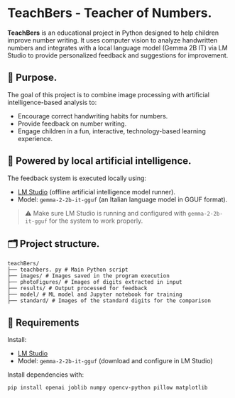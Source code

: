 # TeachBers - Teacher of Numbers.

**TeachBers** is an educational project in Python designed to help children improve number writing. It uses computer vision to analyze handwritten numbers and integrates with a local language model (Gemma 2B IT) via LM Studio to provide personalized feedback and suggestions for improvement.

## 🎯 Purpose.

The goal of this project is to combine image processing with artificial intelligence-based analysis to:

- Encourage correct handwriting habits for numbers.
- Provide feedback on number writing.
- Engage children in a fun, interactive, technology-based learning experience.

## 🧠 Powered by local artificial intelligence.

The feedback system is executed locally using:

- [LM Studio](https://lmstudio.ai/) (offline artificial intelligence model runner).
- Model: `gemma-2-2b-it-gguf` (an Italian language model in GGUF format).

> ⚠️ Make sure LM Studio is running and configured with `gemma-2-2b-it-gguf` for the system to work properly.

## 🗂 Project structure.
```
teachBers/
├── teachbers. py # Main Python script
├── images/ # Images saved in the program execution
├── photoFigures/ # Images of digits extracted in input
├── results/ # Output processed for feedback
├── model/ # ML model and Jupyter notebook for training
├── standard/ # Images of the standard digits for the comparison
```

## 🧰 Requirements

Install:
- [LM Studio](https://lmstudio.ai/)
- Model: `gemma-2-2b-it-gguf` (download and configure in LM Studio)

Install dependencies with:
```bash
pip install openai joblib numpy opencv-python pillow matplotlib
```
